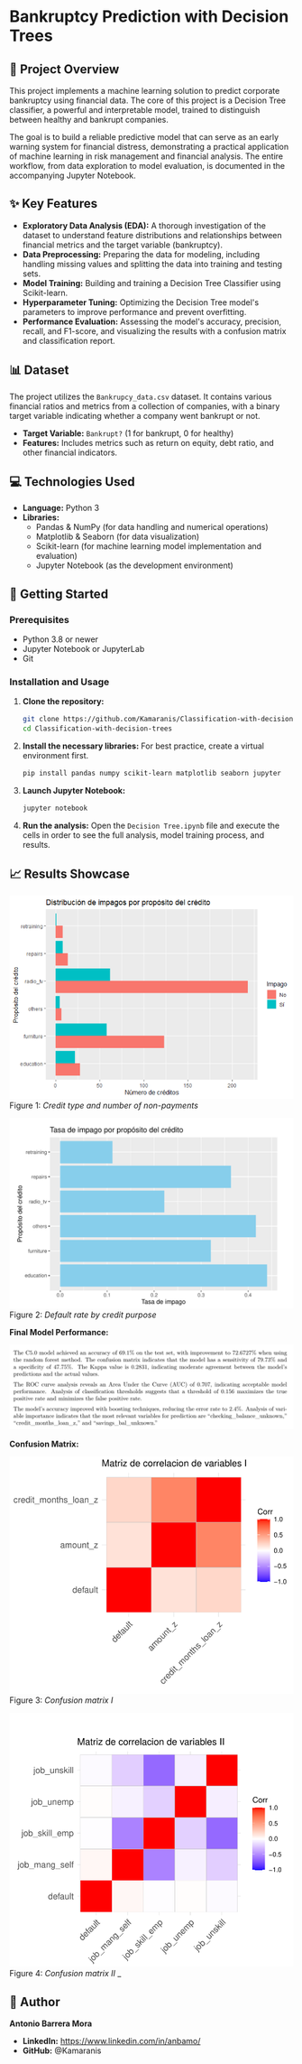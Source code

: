 # Bankruptcy Prediction with Decision Trees

## 📄 Project Overview

This project implements a machine learning solution to predict corporate bankruptcy using financial data. The core of this project is a Decision Tree classifier, a powerful and interpretable model, trained to distinguish between healthy and bankrupt companies.

The goal is to build a reliable predictive model that can serve as an early warning system for financial distress, demonstrating a practical application of machine learning in risk management and financial analysis. The entire workflow, from data exploration to model evaluation, is documented in the accompanying Jupyter Notebook.

## ✨ Key Features

*   **Exploratory Data Analysis (EDA):** A thorough investigation of the dataset to understand feature distributions and relationships between financial metrics and the target variable (bankruptcy).
*   **Data Preprocessing:** Preparing the data for modeling, including handling missing values and splitting the data into training and testing sets.
*   **Model Training:** Building and training a Decision Tree Classifier using Scikit-learn.
*   **Hyperparameter Tuning:** Optimizing the Decision Tree model's parameters to improve performance and prevent overfitting.
*   **Performance Evaluation:** Assessing the model's accuracy, precision, recall, and F1-score, and visualizing the results with a confusion matrix and classification report.

## 📊 Dataset

The project utilizes the `Bankrupcy_data.csv` dataset. It contains various financial ratios and metrics from a collection of companies, with a binary target variable indicating whether a company went bankrupt or not.

- **Target Variable:** `Bankrupt?` (1 for bankrupt, 0 for healthy)
- **Features:** Includes metrics such as return on equity, debt ratio, and other financial indicators.

## 💻 Technologies Used

*   **Language:** Python 3
*   **Libraries:**
    *   Pandas & NumPy (for data handling and numerical operations)
    *   Matplotlib & Seaborn (for data visualization)
    *   Scikit-learn (for machine learning model implementation and evaluation)
    *   Jupyter Notebook (as the development environment)

## 🚀 Getting Started

### Prerequisites

*   Python 3.8 or newer
*   Jupyter Notebook or JupyterLab
*   Git

### Installation and Usage

1.  **Clone the repository:**
    ```bash
    git clone https://github.com/Kamaranis/Classification-with-decision-trees.git
    cd Classification-with-decision-trees
    ```
2.  **Install the necessary libraries:**
    For best practice, create a virtual environment first.
    ```bash
    pip install pandas numpy scikit-learn matplotlib seaborn jupyter
    ```
3.  **Launch Jupyter Notebook:**
    ```bash
    jupyter notebook
    ```
4.  **Run the analysis:**
    Open the `Decision Tree.ipynb` file and execute the cells in order to see the full analysis, model training process, and results.

## 📈 Results Showcase

![alt text](<viz tipo_creditos-1.png>)  
Figure 1: *Credit type and number of non-payments*

![alt text](image.png)  
Figure 2: *Default rate by credit purpose*

**Final Model Performance:**

![alt text](image-3.png)

**Confusion Matrix:**

![alt text](image-1.png)  
Figure 3: *Confusion matrix I*

![alt text](image-2.png)  
Figure 4: *Confusion matrix II*
_

## 👤 Author

**Antonio Barrera Mora**

*   **LinkedIn:** https://www.linkedin.com/in/anbamo/
*   **GitHub:** @Kamaranis